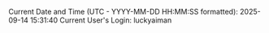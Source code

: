 Current Date and Time (UTC - YYYY-MM-DD HH:MM:SS formatted): 2025-09-14 15:31:40
Current User's Login: luckyaiman
